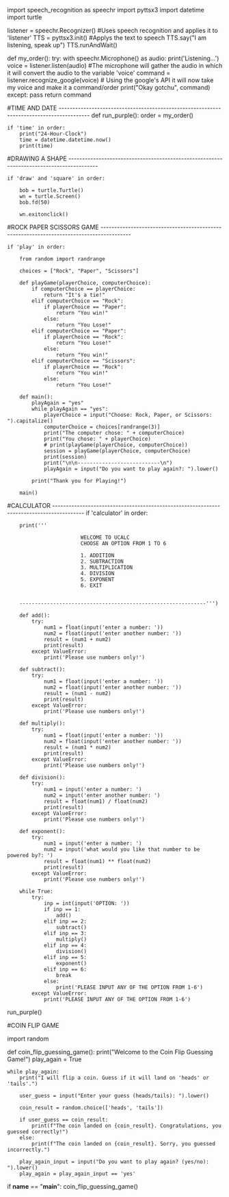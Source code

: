 import speech_recognition as speechr
import pyttsx3
import datetime
import turtle

listener = speechr.Recognizer()  #Uses speech recognition and applies it to 'listener'
TTS = pyttsx3.init() #Applys the text to speech
TTS.say("I am listening, speak up")
TTS.runAndWait()

def my_order():
    try:
        with speechr.Microphone() as audio:
            print('Listening...')
            voice = listener.listen(audio) #The microphone will gather the audio in which it will convert the audio to the variable 'voice'
            command = listener.recognize_google(voice)  # Using the google's API it will now take my voice and make it a command/order
            print("Okay gotchu", command)
    except:
        pass
    return command


#TIME AND DATE -----------------------------------------------------------------------------------------
def run_purple():
    order = my_order()

    if 'time' in order:
        print("24-Hour-Clock")
        time = datetime.datetime.now()
        print(time)




#DRAWING A SHAPE -----------------------------------------------------------------------------------------

    if 'draw' and 'square' in order:

        bob = turtle.Turtle()
        wn = turtle.Screen()
        bob.fd(50)

        wn.exitonclick()



#ROCK PAPER SCISSORS GAME -----------------------------------------------------------------------------------------

    if 'play' in order:

        from random import randrange

        choices = ["Rock", "Paper", "Scissors"]

        def playGame(playerChoice, computerChoice):
            if computerChoice == playerChoice:
                return "It's a tie!"
            elif computerChoice == "Rock":
                if playerChoice == "Paper":
                    return "You win!"
                else:
                    return "You Lose!"
            elif computerChoice == "Paper":
                if playerChoice == "Rock":
                    return "You Lose!"
                else:
                    return "You win!"
            elif computerChoice == "Scissors":
                if playerChoice == "Rock":
                    return "You win!"
                else:
                    return "You Lose!"

        def main():
            playAgain = "yes"
            while playAgain == "yes":
                playerChoice = input("Choose: Rock, Paper, or Scissors: ").capitalize()
                computerChoice = choices[randrange(3)]
                print("The computer chose: " + computerChoice)
                print("You chose: " + playerChoice)
                # print(playGame(playerChoice, computerChoice))
                session = playGame(playerChoice, computerChoice)
                print(session)
                print("\n\n---------------------------\n")
                playAgain = input("Do you want to play again?: ").lower()

            print("Thank you for Playing!")

        main()


#CALCULATOR -----------------------------------------------------------------------------------------
    if 'calculator' in order:

        print('''                   

                            WELCOME TO UCALC
                            CHOOSE AN OPTION FROM 1 TO 6

                            1. ADDITION
                            2. SUBTRACTION
                            3. MULTIPLICATION
                            4. DIVISION
                            5. EXPONENT
                            6. EXIT


        -------------------------------------------------------------''')

        def add():
            try:
                num1 = float(input('enter a number: '))
                num2 = float(input('enter another number: '))
                result = (num1 + num2)
                print(result)
            except ValueError:
                print('Please use numbers only!')

        def subtract():
            try:
                num1 = float(input('enter a number: '))
                num2 = float(input('enter another number: '))
                result = (num1 - num2)
                print(result)
            except ValueError:
                print('Please use numbers only!')

        def multiply():
            try:
                num1 = float(input('enter a number: '))
                num2 = float(input('enter another number: '))
                result = (num1 * num2)
                print(result)
            except ValueError:
                print('Please use numbers only!')

        def division():
            try:
                num1 = input('enter a number: ')
                num2 = input('enter another number: ')
                result = float(num1) / float(num2)
                print(result)
            except ValueError:
                print('Please use numbers only!')

        def exponent():
            try:
                num1 = input('enter a number: ')
                num2 = input('what would you like that number to be powered by?: ')
                result = float(num1) ** float(num2)
                print(result)
            except ValueError:
                print('Please use numbers only!')

        while True:
            try:
                inp = int(input('OPTION: '))
                if inp == 1:
                    add()
                elif inp == 2:
                    subtract()
                elif inp == 3:
                    multiply()
                elif inp == 4:
                    division()
                elif inp == 5:
                    exponent()
                elif inp == 6:
                    break
                else:
                    print('PLEASE INPUT ANY OF THE OPTION FROM 1-6')
            except ValueError:
                print('PLEASE INPUT ANY OF THE OPTION FROM 1-6')




run_purple()



#COIN FLIP GAME

import random

def coin_flip_guessing_game():
    print("Welcome to the Coin Flip Guessing Game!")
    play_again = True

    while play_again:
        print("I will flip a coin. Guess if it will land on 'heads' or 'tails'.")

        user_guess = input("Enter your guess (heads/tails): ").lower()

        coin_result = random.choice(['heads', 'tails'])

        if user_guess == coin_result:
            print(f"The coin landed on {coin_result}. Congratulations, you guessed correctly!")
        else:
            print(f"The coin landed on {coin_result}. Sorry, you guessed incorrectly.")

        play_again_input = input("Do you want to play again? (yes/no): ").lower()
        play_again = play_again_input == 'yes'

if __name__ == "__main__":
    coin_flip_guessing_game()
